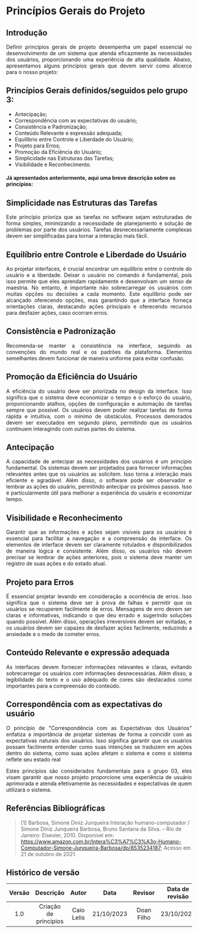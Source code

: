 # **Princípios Gerais do Projeto**

## **Introdução**

<p align="justify">
Definir princípios gerais de projeto desempenha um papel essencial no desenvolvimento de um sistema que atenda eficazmente às necessidades dos usuários, proporcionando uma experiência de alta qualidade. Abaixo, apresentamos alguns princípios gerais que devem servir como alicerce para o nosso projeto:
</p>

## **Princípios Gerais definidos/seguidos pelo grupo 3:**

- Antecipação;
- Correspondência com as expectativas do usuário;
- Consistência e Padronização;
- Conteúdo Relevante e expressão adequada;
- Equilíbrio entre Controle e Liberdade do Usuário;
- Projeto para Erros;
- Promoção da Eficiência do Usuário;
- Simplicidade nas Estruturas das Tarefas;
- Visibilidade e Reconhecimento.


#### **Já apresentados anteriormente, aqui uma breve descrição sobre os princípios:**

## **Simplicidade nas Estruturas das Tarefas**

<p align="justify">
Este princípio prioriza que as tarefas no software sejam estruturadas de forma simples, minimizando a necessidade de planejamento e solução de problemas por parte dos usuários. Tarefas desnecessariamente complexas devem ser simplificadas para tornar a interação mais fácil.
</p>

## **Equilíbrio entre Controle e Liberdade do Usuário**

<p align="justify">
Ao projetar interfaces, é crucial encontrar um equilíbrio entre o controle do usuário e a liberdade. Deixar o usuário no comando é fundamental, pois isso permite que eles aprendam rapidamente e desenvolvam um senso de maestria. No entanto, é importante não sobrecarregar os usuários com muitas opções ou decisões a cada momento. Este equilíbrio pode ser alcançado oferecendo opções, mas garantindo que a interface forneça orientações claras, destacando ações principais e oferecendo recursos para desfazer ações, caso ocorram erros.
</p>

## **Consistência e Padronização**

<p align="justify">
Recomenda-se manter a consistência na interface, seguindo as convenções do mundo real e os padrões da plataforma. Elementos semelhantes devem funcionar de maneira uniforme para evitar confusão.
</p>

## **Promoção da Eficiência do Usuário**

<p align="justify">
A eficiência do usuário deve ser priorizada no design da interface. Isso significa que o sistema deve economizar o tempo e o esforço do usuário, proporcionando atalhos, opções de configuração e automação de tarefas sempre que possível. Os usuários devem poder realizar tarefas de forma rápida e intuitiva, com o mínimo de obstáculos. Processos demorados devem ser executados em segundo plano, permitindo que os usuários continuem interagindo com outras partes do sistema.</p>

## **Antecipação** 

<p align="justify">
A capacidade de antecipar as necessidades dos usuários é um princípio fundamental. Os sistemas devem ser projetados para fornecer informações relevantes antes que os usuários as solicitem. Isso torna a interação mais eficiente e agradável. Além disso, o software pode ser observador e lembrar as ações do usuário, permitindo antecipar os próximos passos. Isso é particularmente útil para melhorar a experiência do usuário e economizar tempo.</p>

## **Visibilidade e Reconhecimento** 

<p align="justify">
Garantir que as informações e ações sejam visíveis para os usuários é essencial para facilitar a navegação e a compreensão da interface. Os elementos de interface devem ser claramente rotulados e disponibilizados de maneira lógica e consistente. Além disso, os usuários não devem precisar se lembrar de ações anteriores, pois o sistema deve manter um registro de suas ações e do estado atual.</p>

## **Projeto para Erros**

<p align="justify">
É essencial projetar levando em consideração a ocorrência de erros. Isso significa que o sistema deve ser à prova de falhas e permitir que os usuários se recuperem facilmente de erros. Mensagens de erro devem ser claras e informativas, indicando o que deu errado e sugerindo soluções quando possível. Além disso, operações irreversíveis devem ser evitadas, e os usuários devem ser capazes de desfazer ações facilmente, reduzindo a ansiedade e o medo de cometer erros.
</p>

## **Conteúdo Relevante e expressão adequada**

<p align="justify">
As interfaces devem fornecer informações relevantes e claras, evitando sobrecarregar os usuários com informações desnecessárias. Além disso, a legibilidade do texto e o uso adequado de cores são destacados como importantes para a compreensão do conteúdo.
</p>

## **Correspondência com as expectativas do usuário**

<p align="justify">
O princípio de "Correspondência com as Expectativas dos Usuários" enfatiza a importância de projetar sistemas de forma a coincidir com as expectativas naturais dos usuários. Isso significa garantir que os usuários possam facilmente entender como suas intenções se traduzem em ações dentro do sistema, como suas ações afetam o sistema e como o sistema reflete seu estado real
</p>

<p align="justify">
Estes princípios são considerados fundamentais para o grupo 03, eles visam garantir que nosso projeto proporcione uma experiência de usuário aprimorada e atenda efetivamente às necessidades e expectativas de quem utilizará o sistema.
</p>

## **Referências Bibliográficas**

>[1] Barbosa, Simone Diniz Junqueira Interação humano-computador / Simone Diniz Junqueira Barbosa, Bruno Santana da Silva. – Rio de Janeiro: Elsevier, 2010. Disponível em:  https://www.amazon.com.br/Intera%C3%A7%C3%A3o-Humano-Computador-Simone-Junqueira-Barbosa/dp/8535234187; Acesso em 21 de outubro de 2021.

## **Histórico de versão**

| Versão |          Descrição              |     Autor      |      Data      |   Revisor     |    Data de revisão    |  
|:------:|:-------------------------------:|:--------------:|:--------------:|:-------------:|:---------------------:|
| 1.0    | Criação de principios  | Caio Lelis | 21/10/2023 | Doan Filho  | 23/10/2023 |
